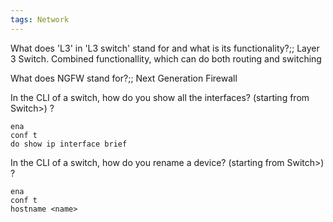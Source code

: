 ```yaml
---
tags: Network
---
```


What does 'L3' in 'L3 switch' stand for and what is its functionality?;; Layer 3 Switch. Combined functionallity, which can do both routing and switching 
<!--SR:!2023-04-29,1,230-->
What does NGFW stand for?;; Next Generation Firewall

In the CLI of a switch, how do you show all the interfaces? (starting from Switch>)
?
```
ena
conf t
do show ip interface brief
```
<!--SR:!2023-04-29,1,230-->

In the CLI of a switch, how do you rename a device? (starting from Switch>)
?
```
ena
conf t
hostname <name>
```
<!--SR:!2023-04-29,1,230-->


